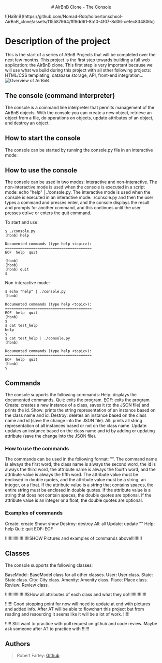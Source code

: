 <p align="center">
# AirBnB Clone - The Console
</p>
![HaBnB](https://github.com/Nomad-Rob/holbertonschool-AirBnB_clone/assets/115587964/fff9dd61-8a10-4f07-8d06-cefec834806c)

# Description of the project
This is the start of a series of ABnB Projects that will be completed over the next few months. This project is the first step towards building a full web application: the AirBnB clone. This first step is very important because we will use what we build during this project with all other following projects: HTML/CSS templating, database storage, API, front-end integration…
![Overview of AirBnB](https://github.com/Nomad-Rob/holbertonschool-AirBnB_clone/assets/115587964/f35bc94c-60c7-4318-9f5b-e1baa12ce2b2)

## The console (command interpreter)
The console is a command line interpreter that permits management of the AirBnB objects. With the console you can create a new object, retrieve an object from a file, do operations on objects, update attributes of an object, and destroy an object.

## How to start the console
The console can be started by running the console.py file in an interactive mode:

## How to use the console
The console can be used in two modes: interactive and non-interactive. The non-interactive mode is used when the console is executed in a script mode: echo "help" | ./console.py. The interactive mode is used when the console is executed in an interactive mode: ./console.py and then the user types a command and presses enter, and the console displays the result and prompts for another command, and this continues until the user presses ctrl+c or enters the quit command.

To start and use:
```
$ ./console.py
(hbnb) help

Documented commands (type help <topic>):
========================================
EOF  help  quit

(hbnb) 
(hbnb) 
(hbnb) quit
$
```
Non-interactive mode:
```
$ echo "help" | ./console.py
(hbnb)

Documented commands (type help <topic>):
========================================
EOF  help  quit
(hbnb) 
$
$ cat test_help
help
$
$ cat test_help | ./console.py
(hbnb)

Documented commands (type help <topic>):
========================================
EOF  help  quit
(hbnb) 
$
```

## Commands
The console supports the following commands:
Help: displays the documented commands.
Quit: exits the program.
EOF: exits the program.
Create: creates a new instance of a class, saves it (to the JSON file) and prints the id.
Show: prints the string representation of an instance based on the class name and id.
Destroy: deletes an instance based on the class name and id (save the change into the JSON file).
All: prints all string representation of all instances based or not on the class name.
Update: updates an instance based on the class name and id by adding or updating attribute (save the change into the JSON file).

### How to use the commands
The commands can be used in the following format: <command> <class name> <id> <attribute name> "<attribute value>". The command name is always the first word, the class name is always the second word, the id is always the third word, the attribute name is always the fourth word, and the attribute value is always the fifth word. The attribute value must be enclosed in double quotes, and the attribute value must be a string, an integer, or a float. If the attribute value is a string that contains spaces, the entire string must be enclosed in double quotes. If the attribute value is a string that does not contain spaces, the double quotes are optional. If the attribute value is an integer or a float, the double quotes are optional.

### Examples of commands
Create: create <class name>
Show: show <class name> <id>
Destroy: destroy <class name> <id>
All: all <class name>
Update: update <class name> <id> <attribute name> "<attribute value>"
Help: help <command name>
Quit: quit
EOF: EOF

!!!!!!!!!!!!!!!!!!!!SHOW Pictures and examples of commands above!!!!!!!!!

## Classes
The console supports the following classes:

BaseModel: BaseModel class for all other classes.
User: User class.
State: State class.
City: City class.
Amenity: Amenity class.
Place: Place class.
Review: Review class.

!!!!!!!!!!!!!!!!!!SHow all attributes of each class and what they do!!!!!!!!!!!!!!!

!!!!!! Good stopping point for now will need to update at end with pictures and added info. After AT will be able to flowchart this project but from reading and resourcing it seems like it will be a lot of work. !!!!!

!!!!! Still want to practice with pull request on github and code review. Maybe ask someone after AT to practice with !!!!!!

## Authors
> Robert Farley: [Github](https://github.com/Nomad-Rob)
